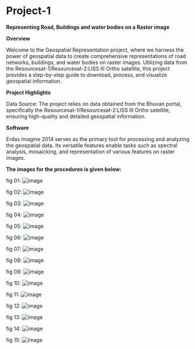 # Project-1
**Representing Road, Buildings and water bodies on a Raster image**

**Overview**

Welcome to the Geospatial Representation project, where we harness the power of geospatial data to create comprehensive representations of road networks, buildings, and water bodies on raster images. Utilizing data from the Resourcesat-1/Resourcesat-2:LISS III Ortho satellite, this project provides a step-by-step guide to download, process, and visualize geospatial information.

**Project Highlights**

Data Source: The project relies on data obtained from the Bhuvan portal, specifically the Resourcesat-1/Resourcesat-2:LISS III Ortho satellite, ensuring high-quality and detailed geospatial information.

**Software**

Erdas Imagine 2014 serves as the primary tool for processing and analyzing the geospatial data. Its versatile features enable tasks such as spectral analysis, mosaicking, and representation of various features on raster images.

**The images for the procedures is given below:**

fig 01: ![image](https://github.com/cse-purushothamanb/Project-1/assets/143436614/4c17d7da-97ce-4fbb-a1a1-ebfceadcc2e0)

fig 02: ![image](https://github.com/cse-purushothamanb/Project-1/assets/143436614/84244fe4-be05-49d6-a258-4d9edc21657e)

fig 03: ![image](https://github.com/cse-purushothamanb/Project-1/assets/143436614/b7d51326-a9a3-4c9a-bb60-8275d4d44a26)

fig 04: ![image](https://github.com/cse-purushothamanb/Project-1/assets/143436614/80c95b6e-b876-472b-8361-665473038ec4)

fig 05: ![image](https://github.com/cse-purushothamanb/Project-1/assets/143436614/864804ba-65c0-410f-aab6-f141c06cbc0c)

fig 06: ![image](https://github.com/cse-purushothamanb/Project-1/assets/143436614/a8f54b9e-96a3-4b2a-82ce-5f6ca1313ebf)

fig 07: ![image](https://github.com/cse-purushothamanb/Project-1/assets/143436614/a5ae9856-b50d-4b61-8a2b-011bb495cb58)

fig 08: ![image](https://github.com/cse-purushothamanb/Project-1/assets/143436614/856a6450-e910-4c37-9b3f-68f47dab16ba)

fig 09: ![image](https://github.com/cse-purushothamanb/Project-1/assets/143436614/aab7578b-d144-4045-bbaf-814ad3fb69d0)

fig 10: ![image](https://github.com/cse-purushothamanb/Project-1/assets/143436614/6d783dcc-aeb8-49a4-8e06-6c6d6ef1be3a)

fig 11: ![image](https://github.com/cse-purushothamanb/Project-1/assets/143436614/7c316436-b1b9-462b-80a3-c0c34092c1ff)

fig 12: ![image](https://github.com/cse-purushothamanb/Project-1/assets/143436614/62e13d93-ab58-455a-8527-88089a14de94)

fig 13: ![image](https://github.com/cse-purushothamanb/Project-1/assets/143436614/0172a0e3-1e7b-4d05-9f9a-4a7fe1095eb4)

fig 14: ![image](https://github.com/cse-purushothamanb/Project-1/assets/143436614/5bcbc18b-f624-450e-b850-826d8113fc75)

fig 15: ![image](https://github.com/cse-purushothamanb/Project-1/assets/143436614/ddfc7207-13e9-4c5e-989f-4cc2b50f4bc9)
